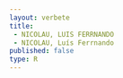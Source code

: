 ```yaml
---
layout: verbete
title:
 - NICOLAU, LUIS FERRNANDO
 - NICOLAU, Luís Ferrnando
published: false
type: R
---
```


